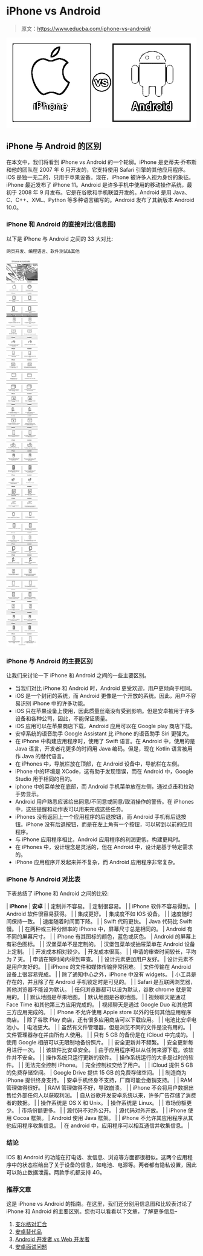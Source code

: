 # iPhone vs Android

> 原文：<https://www.educba.com/iphone-vs-android/>

![iPhone vs Android](img/297f2f8dfcd9dd6f8dbad8eb8e415332.png)



## iPhone 与 Android 的区别

在本文中，我们将看到 iPhone vs Android 的一个轮廓。iPhone 是史蒂夫·乔布斯和他的团队在 2007 年 6 月开发的，它支持使用 Safari 引擎的其他应用程序。iOS 是独一无二的，只用于苹果设备。现在，iPhone 被许多人视为身份的象征。iPhone 最近发布了 iPhone 11。Android 是许多手机中使用的移动操作系统，最初于 2008 年 9 月发布。它是在谷歌和手机联盟开发的。Android 是用 Java、C、C++、XML、Python 等多种语言编写的。Android 发布了其新版本 Android 10.0。

### iPhone 和 Android 的直接对比(信息图)

以下是 iPhone 与 Android 之间的 33 大对比:

<small>网页开发、编程语言、软件测试&其他</small>

![iPhone vs Android info](img/3589398bbed0e04ceee61d650d7b3149.png)



### iPhone 与 Android 的主要区别

让我们来讨论一下 iPhone 和 Android 之间的一些主要区别。

*   当我们对比 iPhone 和 Android 时，Android 更受欢迎，用户更倾向于相同。
*   iOS 是一个封闭的系统，而 Android 更像是一个开放的系统。因此，用户不容易识别 iPhone 中的许多功能。
*   iOS 只在苹果设备上使用，因此质量丝毫没有受到影响。但是安卓被用于许多设备和各种公司，因此，不能保证质量。
*   iOS 应用可以在苹果商店下载，Android 应用可以在 Google play 商店下载。
*   安卓系统的语音助手 Google Assistant 比 iPhone 的语音助手 Siri 更强大。
*   在 iPhone 中构建应用程序时，使用了 Swift 语言。在 Android 中，使用的是 Java 语言，开发者花更多的时间用 Java 编码。但是，现在 Kotlin 语言被用作 Java 的替代语言。
*   在 iPhones 中，导航栏放在顶部，在 Android 设备中，导航栏在左侧。
*   iPhone 中的环境是 XCode，这有助于发现错误，而在 Android 中，Google Studio 用于相同的目的。
*   iphone 中的菜单放在底部，而 Android 手机菜单放在左侧，通过点击和拉动手势显示。
*   Android 用户熟悉应该给出同意/不同意或同意/取消操作的警告。在 iPhones 中，这些提醒和动作表可以用来完成这些任务。
*   iPhones 没有返回上一个应用程序的后退按钮，而 Android 手机有后退按钮。iPhone 没有后退按钮，而是在左上角有一个按钮，可以转到以前的应用程序。
*   与 iPhone 应用程序相比，Android 应用程序的利润更低，构建更耗时。
*   在 iPhones 中，设计理念是灵活的，但在 Android 中，设计是基于特定需求的。
*   iPhone 应用程序开发起来并不复杂，而 Android 应用程序非常复杂。

### iPhone 与 Android 对比表

下表总结了 iPhone 和 Android 之间的比较:

| **iPhone** | **安卓** |
| 定制并不容易。 | 定制很容易。 |
| iPhone 软件不容易得到。 | Android 软件很容易获得。 |
| 集成更好。 | 集成度不如 IOS 设备。 |
| 速度随时间保持一致。 | 速度随着时间而下降。 |
| Swift 代码更快。 | Java 代码比 Swift 慢。 |
| 在两种或三种分辨率的 iPhone 中，屏幕尺寸总是相同的。 | Android 有不同的屏幕尺寸。 |
| iPhone 有其图标的颜色，蓝色或灰色。 | Android 的屏幕上有彩色图标。 |
| 汉堡菜单不是定制的。 | 汉堡包菜单或抽屉菜单在 Android 设备上定制。 |
| 开发成本相对较少。 | 开发成本很高。 |
| 申请的审查时间较长，平均为 7 天。 | 申请在短时间内得到审查。 |
| 设计元素更加用户友好。 | 设计元素不是用户友好的。 |
| iPhone 的文件和媒体传输非常困难。 | 文件传输在 Android 设备上很容易完成。 |
| 除了通知中心之外，iPhone 中没有 widgets。 | 小工具是存在的，并且除了在 Android 手机锁定时是可见的。 |
| Safari 是互联网浏览器，其他浏览器不能设为默认。 | 任何浏览器都可以设为默认，谷歌 chrome 就是常用的。 |
| 默认地图是苹果地图。 | 默认地图是谷歌地图。 |
| 视频聊天是通过 Face Time 和其他第三方应用完成的。 | 视频聊天是通过 Google Duo 和其他第三方应用完成的。 |
| iPhone 不允许使用 Apple store 以外的任何其他应用程序商店。 | 除了谷歌 Play 商店，还有很多应用商店可以下载应用。 |
| 电池比安卓电池小。 | 电池更大。 |
| 虽然有文件管理器，但是浏览不同的文件是没有用的。 | 文件管理器存在并由所有人使用。 |
| 只有 5 GB 的备份是在 iCloud 中完成的。 | 使用 Google 相册可以无限制地备份照片。 |
| 安全更新并不频繁。 | 安全更新每月进行一次。 |
| 该软件比安卓安全。 | 由于应用程序可以从任何来源下载，该软件并不安全。 |
| 操作系统只运行更新的软件。 | 操作系统运行的大多是过时的软件。 |
| 无法完全控制 iPhone。 | 完全控制权交给了用户。 |
| iCloud 提供 5 GB 的免费存储空间。 | Google Drive 提供 15 GB 的免费存储空间。 |
| 制造商为 iPhone 提供终身支持。 | 安卓手机终身不支持，厂商可能会撤销支持。 |
| RAM 管理做得很好。 | RAM 管理做得不好，导致崩溃。 |
| iPhone 不会将用户数据出售给外部任何人以获取利润。 | 自从谷歌开发安卓系统以来，许多广告存储了消费者的数据。 |
| 操作系统是 OS X 和 Unix。 | 操作系统是 Linux。 |
| 市场份额更少。 | 市场份额更多。 |
| 源代码不对外公开。 | 源代码对外开放。 |
| iPhone 使用 Cocoa 框架。 | Android 使用 Java 框架。 |
| iPhone 不允许其应用程序从其他应用程序收集信息。 | 在 android 中，应用程序可以相互通信并收集信息。 |

### 结论

IOS 和 Android 的功能在打电话、发信息、浏览等方面都很相似。这两个应用程序中的状态栏给出了关于设备的信息，如电池、电源等。两者都有隐私设置，因此可以防止数据泄露。两款手机都支持 4G。

### 推荐文章

这是 iPhone vs Android 的指南。在这里，我们还分别用信息图和比较表讨论了 iPhone 和 Android 的主要区别。您也可以看看以下文章，了解更多信息–

1.  [支尔格对汇合](https://www.educba.com/jira-vs-confluence/)
2.  [安卓替代品](https://www.educba.com/android-alternatives/)
3.  [Android 开发者 vs Web 开发者](https://www.educba.com/android-developer-vs-web-developer/)
4.  [安卓面试问题](https://www.educba.com/android-interview-questions/)





